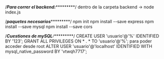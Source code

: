 /*********Para correr el backend:******************/
dentro de la carpeta backend -> node index.js

/*********paquetes necesarios******************/
npm init
npm install --save express
npm install --save mysql
npm install --save cors

/*********Cuestiones de mySQL:******************/
CREATE USER 'usuario'@'%' IDENTIFIED BY '123';
GRANT ALL PRIVILEGES ON * . * TO 'usuario'@'%';
para poder acceder desde root
ALTER USER 'usuario'@'localhost' IDENTIFIED WITH mysql_native_password BY 'vtwqh7717';
